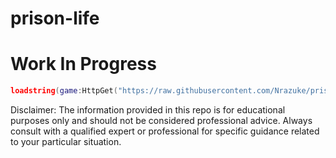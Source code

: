 # prison-life
# Work In Progress

```lua
loadstring(game:HttpGet("https://raw.githubusercontent.com/Nrazuke/prison-life/main/neli.lua"))()
```

Disclaimer: The information provided in this repo is for educational purposes only and should not be considered professional advice. Always consult with a qualified expert or professional for specific guidance related to your particular situation.
